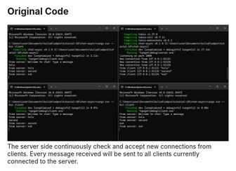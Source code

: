 ## Original Code
![original](image.png)
The server side continuously check and accept new connections from clients. Every message received will be sent to all clients currently connected to the server.